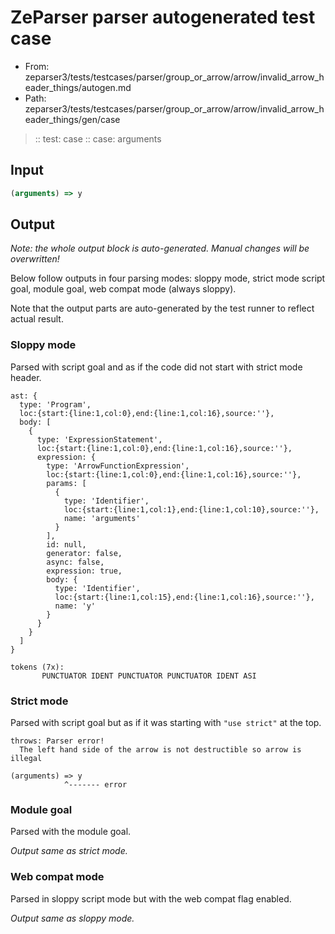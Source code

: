 # ZeParser parser autogenerated test case

- From: zeparser3/tests/testcases/parser/group_or_arrow/arrow/invalid_arrow_header_things/autogen.md
- Path: zeparser3/tests/testcases/parser/group_or_arrow/arrow/invalid_arrow_header_things/gen/case

> :: test: case
> :: case: arguments

## Input


`````js
(arguments) => y
`````

## Output

_Note: the whole output block is auto-generated. Manual changes will be overwritten!_

Below follow outputs in four parsing modes: sloppy mode, strict mode script goal, module goal, web compat mode (always sloppy).

Note that the output parts are auto-generated by the test runner to reflect actual result.

### Sloppy mode

Parsed with script goal and as if the code did not start with strict mode header.

`````
ast: {
  type: 'Program',
  loc:{start:{line:1,col:0},end:{line:1,col:16},source:''},
  body: [
    {
      type: 'ExpressionStatement',
      loc:{start:{line:1,col:0},end:{line:1,col:16},source:''},
      expression: {
        type: 'ArrowFunctionExpression',
        loc:{start:{line:1,col:0},end:{line:1,col:16},source:''},
        params: [
          {
            type: 'Identifier',
            loc:{start:{line:1,col:1},end:{line:1,col:10},source:''},
            name: 'arguments'
          }
        ],
        id: null,
        generator: false,
        async: false,
        expression: true,
        body: {
          type: 'Identifier',
          loc:{start:{line:1,col:15},end:{line:1,col:16},source:''},
          name: 'y'
        }
      }
    }
  ]
}

tokens (7x):
       PUNCTUATOR IDENT PUNCTUATOR PUNCTUATOR IDENT ASI
`````

### Strict mode

Parsed with script goal but as if it was starting with `"use strict"` at the top.

`````
throws: Parser error!
  The left hand side of the arrow is not destructible so arrow is illegal

(arguments) => y
            ^------- error
`````


### Module goal

Parsed with the module goal.

_Output same as strict mode._

### Web compat mode

Parsed in sloppy script mode but with the web compat flag enabled.

_Output same as sloppy mode._
